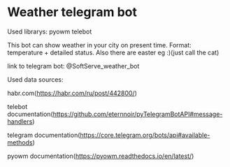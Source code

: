# Weather telegram bot
Used librarys:
pyowm
telebot

This bot can show weather in your city on present time. Format: temperature + detailed status.
Also there are easter eg :)(just call the cat)

link to telegram bot: @SoftServe_weather_bot

Used data sources:

habr.com(https://habr.com/ru/post/442800/)

telebot documentation(https://github.com/eternnoir/pyTelegramBotAPI#message-handlers)

telegram documentation(https://core.telegram.org/bots/api#available-methods)

pyowm documentation(https://pyowm.readthedocs.io/en/latest/)
